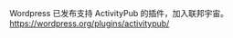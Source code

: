 <p>Wordpress 已发布支持 ActivityPub 的插件，加入联邦宇宙。<br /><a href="https://wordpress.org/plugins/activitypub/" target="_blank" rel="nofollow noopener" translate="no"><span class="invisible">https://</span><span class="ellipsis">wordpress.org/plugins/activity</span><span class="invisible">pub/</span></a></p>